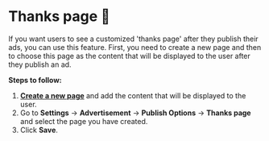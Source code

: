 # Thanks page 🙏

If you want users to see a customized 'thanks page' after they publish their ads, you can use this feature. 
First, you need to create a new page and then to choose this page as the content that will be displayed to the user after they publish an ad.

**Steps to follow:**

1.  **[Create a new page](Content-Add-pages.md)**  and add the content that will be displayed to the user.
2.  Go to  **Settings**  ->  **Advertisement**  ->  **Publish Options**  ->  **Thanks page**  and select the page you have created.
3.  Click  **Save**.


